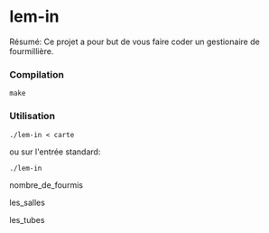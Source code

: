 # lem-in
Résumé: Ce projet a pour but de vous faire coder un gestionaire de fourmillière.

### Compilation
`make`

### Utilisation
`./lem-in < carte`

ou sur l'entrée standard:

```./lem-in```

nombre_de_fourmis

les_salles

les_tubes
